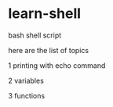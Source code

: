 # learn-shell
bash shell script

here are the list of topics

1 printing with echo command

2 variables

3 functions